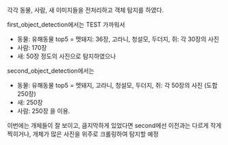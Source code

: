 각각 동물, 사람, 새 이미지들을 전처리하고 객체 탐지를 하였다.

first_object_detection에서는 TEST 가까워서
- 동물: 유해동물 top5 = 멧돼지: 36장, 고라니, 청설모, 두더지, 쥐: 각 30장의 사진
- 사람: 170장
- 새: 50장
정도의 사진으로 탐지하였으나


second_object_detection에서는
- 동물: 유해동물 top5 =  멧돼지, 고라니, 청설모, 두더지, 쥐: 각 50장의 사진 (도합 250장)
- 새: 250장
- 사람: 250장
을 이용.

이번에는 개체들이 잘 보이고, 큼지막하게 있었다면
second에선 이전과는 다르게 작게 찍히거나, 개체가 많은 사진을 위주로 크롤링하여 탐지할 예정
